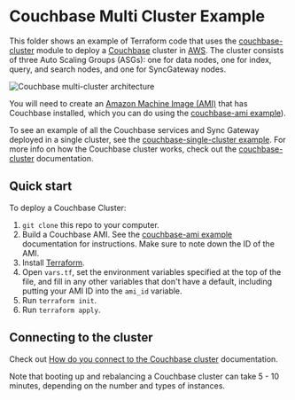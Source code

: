 # Couchbase Multi Cluster Example

This folder shows an example of Terraform code that uses the 
[couchbase-cluster](https://github.com/gruntwork-io/terraform-aws-couchbase/tree/master/modules/couchbase-cluster) 
module to deploy a [Couchbase](https://www.couchbase.com/) cluster in [AWS](https://aws.amazon.com/). The cluster 
consists of three Auto Scaling Groups (ASGs): one for data nodes, one for index, query, and search nodes, and one for 
SyncGateway nodes. 

![Couchbase multi-cluster architecture](https://github.com/gruntwork-io/terraform-aws-couchbase/blob/master/_docs/couchbase-multi-cluster-architecture.png?raw=true)

You will need to create an [Amazon Machine Image (AMI)](http://docs.aws.amazon.com/AWSEC2/latest/UserGuide/AMIs.html) 
that has Couchbase installed, which you can do using the [couchbase-ami 
example](https://github.com/gruntwork-io/terraform-aws-couchbase/tree/master/examples/couchbase-ami)). 

To see an example of all the Couchbase services and Sync Gateway deployed in a single cluster, see the [couchbase-single-cluster
example](https://github.com/gruntwork-io/terraform-aws-couchbase/blob/master/examples/couchbase-single-cluster). For 
more info on how the Couchbase cluster works, check out the 
[couchbase-cluster](https://github.com/gruntwork-io/terraform-aws-couchbase/tree/master/modules/couchbase-cluster) documentation.



## Quick start

To deploy a Couchbase Cluster:

1. `git clone` this repo to your computer.
1. Build a Couchbase AMI. See the [couchbase-ami example](https://github.com/gruntwork-io/terraform-aws-couchbase/tree/master/examples/couchbase-ami) 
   documentation for instructions. Make sure to note down the ID of the AMI.
1. Install [Terraform](https://www.terraform.io/).
1. Open `vars.tf`, set the environment variables specified at the top of the file, and fill in any other variables that
   don't have a default, including putting your AMI ID into the `ami_id` variable.
1. Run `terraform init`.
1. Run `terraform apply`.




## Connecting to the cluster

Check out [How do you connect to the Couchbase 
cluster](https://github.com/gruntwork-io/terraform-aws-couchbase/tree/master/modules/couchbase-cluster#how-do-you-connect-to-the-couchbase-cluster)
documentation.

Note that booting up and rebalancing a Couchbase cluster can take 5 - 10 minutes, depending on the number and types of 
instances.
